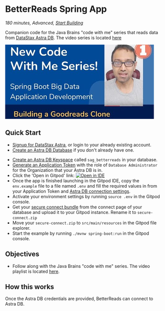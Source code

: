 <!--- STARTEXCLUDE --->
# BetterReads Spring App
*180 minutes, Advanced, [Start Building](https://github.com/DataStax-Examples/betterreads-webapp#quick-start)*

Companion code for the Java Brains "code with me" series that reads data from [DataStax Astra DB](https://dtsx.io/3FkFP94). The video series is located [here](https://www.youtube.com/playlist?list=PLqq-6Pq4lTTZgMZbKkvJyr7u2repYYXE-)
<!--- ENDEXCLUDE --->

![image](https://raw.githubusercontent.com/DataStax-Examples/betterreads-webapp/master/hero.jpeg)

## Quick Start
<!--- STARTEXCLUDE --->
* [Signup for DataStax Astra](https://dtsx.io/3FkFP94), or login to your already existing account. 
* [Create an Astra DB Database](https://github.com/DataStax-Examples/sample-app-template/blob/master/GETTING_STARTED.md#create-an-astra-db) if you don't already have one.
<!--- ENDEXCLUDE --->
* [Create an Astra DB Keyspace](https://github.com/DataStax-Examples/sample-app-template/blob/master/GETTING_STARTED.md#create-an-astra-db-keyspace) called `sag_betterreads` in your database.
* [Generate an Application Token](https://github.com/DataStax-Examples/sample-app-template/blob/master/GETTING_STARTED.md#create-an-application-token) with the role of `Database Administrator` for the Organization that your Astra DB is in.
* Click the 'Open in Gitpod' link: [![Open in IDE](https://gitpod.io/button/open-in-gitpod.svg)](https://gitpod.io/#https://github.com/DataStax-Examples/betterreads-webapp)
* Once the app is finished launching in the Gitpod IDE, copy the `env.example` file to a file named `.env` and fill the required values in from your Application Token and [Astra DB connection settings](https://github.com/DataStax-Examples/sample-app-template/blob/master/GETTING_STARTED.md#get-your-astra-db-connection-settings).
* Activate your environment settings by running `source .env` in the Gitpod console.
* Get your [secure connect bundle](https://github.com/DataStax-Examples/sample-app-template/blob/master/GETTING_STARTED.md#get-an-astra-db-secure-connect-bundle) from the connect page of your database and upload it to your Gitpod instance. Rename it to `secure-connect.zip`
* Move your `secure-connect.zip` to `src/main/resources` in the Gitpod file explorer.
* Start the example by running `./mvnw spring-boot:run` in the Gitpod console.

## Objectives
* Follow along with the Java Brains "code with me" series. The video playlist is located [here](https://www.youtube.com/playlist?list=PLqq-6Pq4lTTZgMZbKkvJyr7u2repYYXE-).

## How this works
Once the Astra DB credentials are provided, BetterReads can connect to Astra DB.
